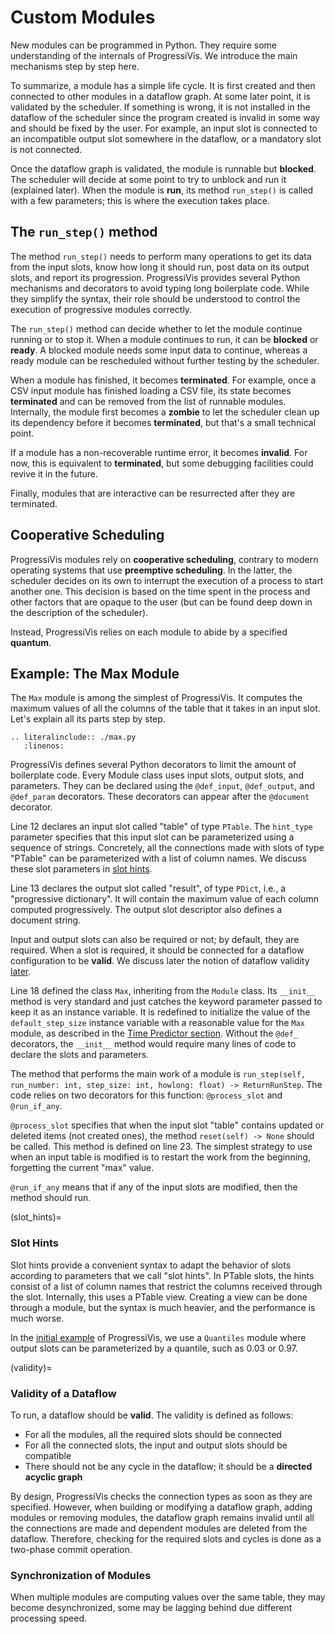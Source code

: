 
# Custom Modules

New modules can be programmed in Python. They require some understanding of the internals of ProgressiVis. We introduce the main mechanisms step by step here.

To summarize, a module has a simple life cycle. It is first created and then connected to other modules in a dataflow graph. At some later point, it is validated by the scheduler. If something is wrong, it is not installed in the dataflow of the scheduler since the program created is invalid in some way and should be fixed by the user. For example, an input slot is connected to an incompatible output slot somewhere in the dataflow, or a mandatory slot is not connected.

Once the dataflow graph is validated, the module is runnable but **blocked**. The scheduler will decide at some point to try to unblock and run it (explained later). When the module is **run**, its method `run_step()` is called with a few parameters; this is where the execution takes place.

## The `run_step()` method

The method `run_step()` needs to perform many operations to get its data from the input slots, know how long it should run, post data on its output slots, and report its progression. ProgressiVis provides several Python mechanisms and decorators to avoid typing long boilerplate code. While they simplify the syntax, their role should be understood to control the execution of progressive modules correctly.

The `run_step()` method can decide whether to let the module continue running or to stop it. When a module continues to run, it can be **blocked** or **ready**. A blocked module needs some input data to continue, whereas a ready module can be rescheduled without further testing by the scheduler.

When a module has finished, it becomes **terminated**. For example, once a CSV input module has finished loading a CSV file, its state becomes **terminated** and can be removed from the list of runnable modules.  Internally, the module first becomes a **zombie** to let the scheduler clean up its dependency before it becomes **terminated**, but that's a small technical point.

If a module has a non-recoverable runtime error, it becomes **invalid**. For now, this is equivalent to **terminated**, but some debugging facilities could revive it in the future.

Finally, modules that are interactive can be resurrected after they are terminated.

## Cooperative Scheduling

ProgressiVis modules rely on **cooperative scheduling**, contrary to modern operating systems that use **preemptive scheduling**. In the latter, the scheduler decides on its own to interrupt the execution of a process to start another one. This decision is based on the time spent in the process and other factors that are opaque to the user (but can be found deep down in the description of the scheduler).

Instead, ProgressiVis relies on each module to abide by a specified **quantum**.

## Example: The Max Module

The `Max` module is among the simplest of ProgressiVis.
It computes the maximum values of all the columns of the table that it takes in an input slot.
Let's explain all its parts step by step.

```{eval-rst}
.. literalinclude:: ./max.py
   :linenos:
```

ProgressiVis defines several Python decorators to limit the amount of boilerplate code.
Every Module class uses input slots, output slots, and parameters. They can be declared using the `@def_input`, `@def_output`, and `@def_param` decorators. These decorators can appear after the `@document` decorator.

Line 12 declares an input slot called "table" of type `PTable`. The `hint_type` parameter specifies that this input slot can be parameterized using a sequence of strings. Concretely, all the connections made with slots of type "PTable" can be parameterized with a list of column names. We discuss these slot parameters in [slot hints](#slot_hints).

Line 13 declares the output slot called "result", of type `PDict`, i.e., a "progressive dictionary".
It will contain the maximum value of each column computed progressively. The output slot descriptor also defines a document string.

Input and output slots can also be required or not; by default, they are required. When a slot is required, it should be connected for a dataflow configuration to be **valid**. We discuss later the notion of dataflow validity [later](#validity).

Line 18 defined the class `Max`, inheriting from the `Module` class. Its `__init__` method is very standard and just catches the keyword parameter passed to keep it as an instance variable.
It is redefined to initialize the value of the `default_step_size` instance variable with a reasonable value for the `Max` module, as described in the [Time Predictor section](#time-predictor).
Without the `@def_` decorators, the `__init__` method would require many lines of code to  declare the slots and parameters.

The method that performs the main work of a module is `run_step(self, run_number: int, step_size: int, howlong: float) -> ReturnRunStep`.
The code relies on two decorators for this function: `@process_slot` and `@run_if_any`.

`@process_slot` specifies that when the input slot "table" contains updated or deleted items (not created ones), the method `reset(self) -> None` should be called.  This method is defined on line 23.
The simplest strategy to use when an input table is modified is to restart the work from the beginning, forgetting the current "max" value.

`@run_if_any` means that if any of the input slots are modified, then the method should run.

(slot_hints)=
### Slot Hints

Slot hints provide a convenient syntax to adapt the behavior of slots according to parameters that we call "slot hints".
In PTable slots, the hints consist of a list of column names that restrict the columns received through the slot. Internally, this uses a PTable view. Creating a view can be done through a module, but the syntax is much heavier, and the performance is much worse.

In the [initial example](userguide.md#quantiles-variant) of ProgressiVis, we use a `Quantiles` module where output slots can be parameterized by a quantile, such as 0.03 or 0.97.

(validity)=
### Validity of a Dataflow

To run, a dataflow should be **valid**. The validity is defined as follows:
- For all the modules, all the required slots should be connected
- For all the connected slots, the input and output slots should be compatible
- There should not be any cycle in the dataflow; it should be a **directed acyclic graph**

By design, ProgressiVis checks the connection types as soon as they are specified. However, when building or modifying a dataflow graph, adding modules or removing modules, the dataflow graph remains invalid until all the connections are made and dependent modules are deleted from the dataflow. Therefore, checking for the required slots and cycles is done as a two-phase commit operation.


### Synchronization of Modules

When multiple modules are computing values over the same table, they may become desynchronized, some may be lagging behind due different processing speed.
